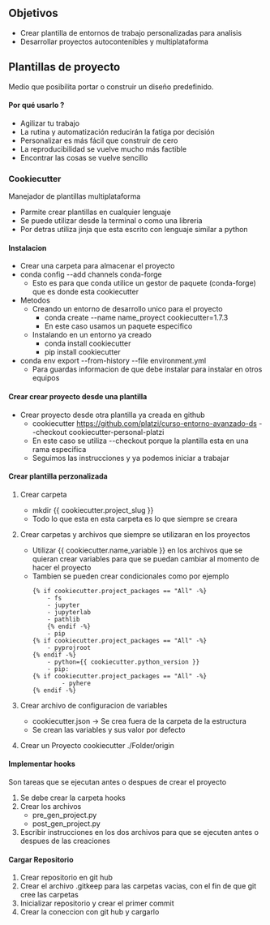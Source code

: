 ## Objetivos
- Crear plantilla de entornos de trabajo personalizadas para analisis
- Desarrollar proyectos autocontenibles y multiplataforma

## Plantillas de proyecto
Medio que posibilita portar o construir un diseño predefinido.
#### Por qué usarlo ?
- Agilizar tu trabajo
- La rutina y automatización reducirán la fatiga por decisión
- Personalizar es más fácil que construir de cero
- La reproducibilidad se vuelve mucho más factible
- Encontrar las cosas se vuelve sencillo

### Cookiecutter
Manejador de plantillas multiplataforma
- Parmite crear plantillas en cualquier lenguaje
- Se puede utilizar desde la terminal o como una libreria
- Por detras utiliza jinja que esta escrito con lenguaje similar a python

#### Instalacion
- Crear una carpeta para almacenar el proyecto
- conda config --add channels conda-forge 
    - Esto es para que conda utilice un gestor de paquete (conda-forge) que es donde esta cookiecutter
- Metodos
    - Creando un entorno de desarrollo unico para el proyecto
        - conda create --name name_proyect cookiecutter=1.7.3
        - En este caso usamos un paquete especifico
    - Instalando en un entorno ya creado
        - conda install cookiecutter
        - pip install cookiecutter
- conda env export --from-history --file environment.yml
    - Para guardas informacion de que debe instalar para instalar en otros equipos
#### Crear crear proyecto desde una plantilla
- Crear proyecto desde otra plantilla ya creada en github
    - cookiecutter https://github.com/platzi/curso-entorno-avanzado-ds --checkout cookiecutter-personal-platzi
    - En este caso se utiliza --checkout porque la plantilla esta en una rama especifica
    - Seguimos las instrucciones y ya podemos iniciar a trabajar

#### Crear plantilla perzonalizada
1. Crear carpeta
    - mkdir {{ cookiecutter.project_slug }}
    - Todo lo que esta en esta carpeta es lo que siempre se creara
2. Crear carpetas y archivos que siempre se utilizaran en los proyectos
    - Utilizar {{ cookiecutter.name_variable }} en los archivos que se quieran crear variables para que se puedan cambiar al momento de hacer el proyecto
    - Tambien se pueden crear condicionales como por ejemplo 
        ```
        {% if cookiecutter.project_packages == "All" -%}
            - fs
            - jupyter
            - jupyterlab
            - pathlib
            {% endif -%}
            - pip
        {% if cookiecutter.project_packages == "All" -%}
            - pyprojroot
        {% endif -%}
            - python={{ cookiecutter.python_version }}
            - pip:
        {% if cookiecutter.project_packages == "All" -%}
                - pyhere
        {% endif -%}
        ```
3. Crear archivo de configuracion de variables
    - cookiecutter.json -> Se crea fuera de la carpeta de la estructura
    - Se crean las variables y sus valor por defecto


4. Crear un Proyecto
    cookiecutter ./Folder/origin


#### Implementar hooks
Son tareas que se ejecutan antes o despues de crear el proyecto
1. Se debe crear la carpeta hooks
2. Crear los archivos
    - pre_gen_project.py
    - post_gen_project.py
3. Escribir instrucciones en los dos archivos para que se ejecuten antes o despues de las creaciones

#### Cargar Repositorio
1. Crear repositorio en git hub
2. Crear el archivo .gitkeep para las carpetas vacias, con el fin de que git cree las carpetas
3. Inicializar repositorio y crear el primer commit
4. Crear la coneccion con git hub y cargarlo
